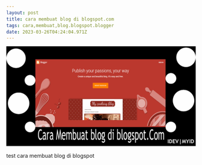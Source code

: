 ```yaml
---
layout: post
title: cara membuat blog di blogspot.com
tags: cara,membuat,blog.blogspot.blogger
date: 2023-03-26T04:24:04.971Z
---
```

![cara membuat blog di blogspot.com](/images/cara-membuat-blog-di-blogspot.jpg "cara membuat blog di blogspot.com")

t﻿est cara membuat blog di blogspot